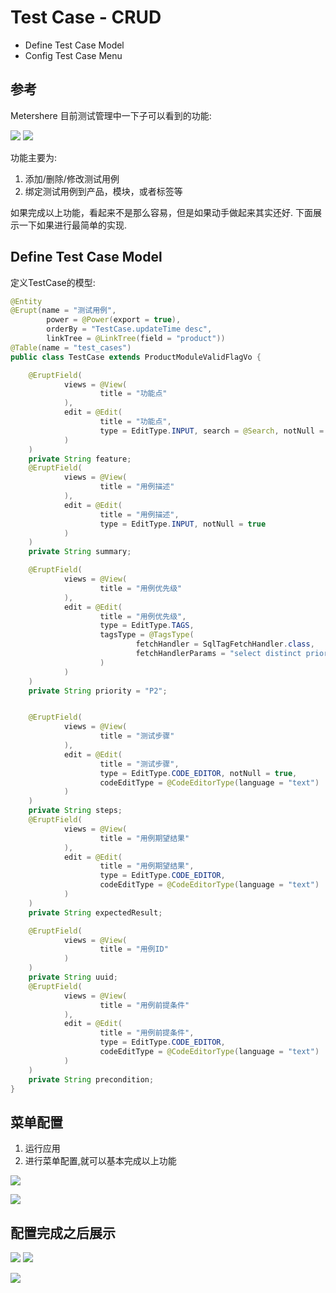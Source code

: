 # Test Case - CRUD

- Define Test Case Model
- Config Test Case Menu

## 参考

Metershere 目前测试管理中一下子可以看到的功能:

![](./metersphere-tc-list.png)
![](./ms-tc-add.png)

功能主要为:
1. 添加/删除/修改测试用例
2. 绑定测试用例到产品，模块，或者标签等

如果完成以上功能，看起来不是那么容易，但是如果动手做起来其实还好.
下面展示一下如果进行最简单的实现.

## Define Test Case Model

定义TestCase的模型:

```java
@Entity
@Erupt(name = "测试用例",
        power = @Power(export = true),
        orderBy = "TestCase.updateTime desc",
        linkTree = @LinkTree(field = "product"))
@Table(name = "test_cases")
public class TestCase extends ProductModuleValidFlagVo {

    @EruptField(
            views = @View(
                    title = "功能点"
            ),
            edit = @Edit(
                    title = "功能点",
                    type = EditType.INPUT, search = @Search, notNull = true
            )
    )
    private String feature;
    @EruptField(
            views = @View(
                    title = "用例描述"
            ),
            edit = @Edit(
                    title = "用例描述",
                    type = EditType.INPUT, notNull = true
            )
    )
    private String summary;

    @EruptField(
            views = @View(
                    title = "用例优先级"
            ),
            edit = @Edit(
                    title = "用例优先级",
                    type = EditType.TAGS,
                    tagsType = @TagsType(
                            fetchHandler = SqlTagFetchHandler.class,
                            fetchHandlerParams = "select distinct priority from  test_cases"
                    )
            )
    )
    private String priority = "P2";


    @EruptField(
            views = @View(
                    title = "测试步骤"
            ),
            edit = @Edit(
                    title = "测试步骤",
                    type = EditType.CODE_EDITOR, notNull = true,
                    codeEditType = @CodeEditorType(language = "text")
            )
    )
    private String steps;
    @EruptField(
            views = @View(
                    title = "用例期望结果"
            ),
            edit = @Edit(
                    title = "用例期望结果",
                    type = EditType.CODE_EDITOR,
                    codeEditType = @CodeEditorType(language = "text")
            )
    )
    private String expectedResult;

    @EruptField(
            views = @View(
                    title = "用例ID"
            )
    )
    private String uuid;
    @EruptField(
            views = @View(
                    title = "用例前提条件"
            ),
            edit = @Edit(
                    title = "用例前提条件",
                    type = EditType.CODE_EDITOR,
                    codeEditType = @CodeEditorType(language = "text")
            )
    )
    private String precondition;
}
```

## 菜单配置

1. 运行应用
2. 进行菜单配置,就可以基本完成以上功能

![](menu-tc.png)

![](menu-tc-table.png)

## 配置完成之后展示

![](./test-case-info.png)
![](./add-test-case.png)

![](./prooduct-tree-tc.png)